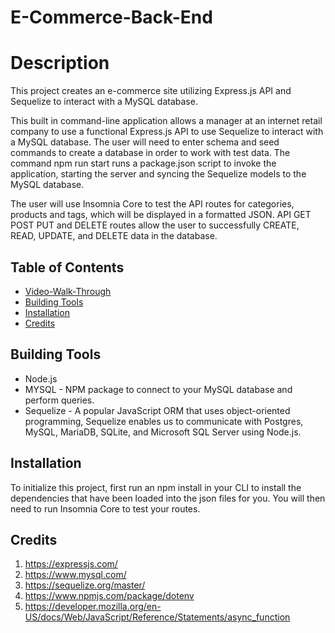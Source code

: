 # E-Commerce-Back-End

# Description

This project creates an e-commerce site utilizing Express.js API and Sequelize to interact with a MySQL database.

This built in command-line application allows a manager at an internet retail company to use a functional Express.js API to use Sequelize to interact with a MySQL database. The user will need to enter schema and seed commands to create a database in order to work with test data. The command npm run start runs a package.json script to invoke the application, starting the server and syncing the Sequelize models to the MySQL database.

The user will use Insomnia Core to test the API routes for categories, products and tags, which will be displayed in a formatted JSON. API GET POST PUT and DELETE routes allow the user to successfully CREATE, READ, UPDATE, and DELETE data in the database. 


## Table of Contents

 * [Video-Walk-Through](https://www.awesomescreenshot.com/video/3278412?key=d0ee923a737a4977549e4b61c7b3c8d0)
 * [Building Tools](#Building-Tools) 
 * [Installation](#Installation) 
 * [Credits](#Credits)



## Building Tools 

 * Node.js
 * MYSQL - NPM package to connect to your MySQL database and perform queries.
 * Sequelize - A popular JavaScript ORM that uses object-oriented programming, Sequelize enables us to communicate with Postgres, MySQL, MariaDB, SQLite, and Microsoft SQL Server using Node.js.

 ## Installation
 To initialize this project, first run an npm install in your CLI to install the dependencies that have been loaded into the json files for you. You will then need to run Insomnia Core to test your routes.




## Credits
1. https://expressjs.com/
2. https://www.mysql.com/
3. https://sequelize.org/master/
4. https://www.npmjs.com/package/dotenv
5. https://developer.mozilla.org/en-US/docs/Web/JavaScript/Reference/Statements/async_function
